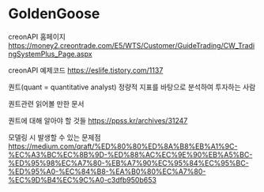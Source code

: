 # GoldenGoose

creonAPI 홈페이지
https://money2.creontrade.com/E5/WTS/Customer/GuideTrading/CW_TradingSystemPlus_Page.aspx

creonAPI 예제코드
https://eslife.tistory.com/1137


퀀트(quant = quantitative analyst)
정량적 지표를 바탕으로 분석하여 투자하는 사람

퀀트관련 읽어볼 만한 문서

퀀트에 대해 알아야 할 것들
https://ppss.kr/archives/31247

모델링 시 발생할 수 있는 문제점
https://medium.com/qraft/%ED%80%80%ED%8A%B8%EB%A1%9C-%EC%A3%BC%EC%8B%9D-%ED%88%AC%EC%9E%90%EB%A5%BC-%ED%95%98%EC%A7%80-%EB%A7%90%EC%95%84%EC%95%BC-%ED%95%A0-%EC%84%B8-%EA%B0%80%EC%A7%80-%EC%9D%B4%EC%9C%A0-c3dfb950b653
